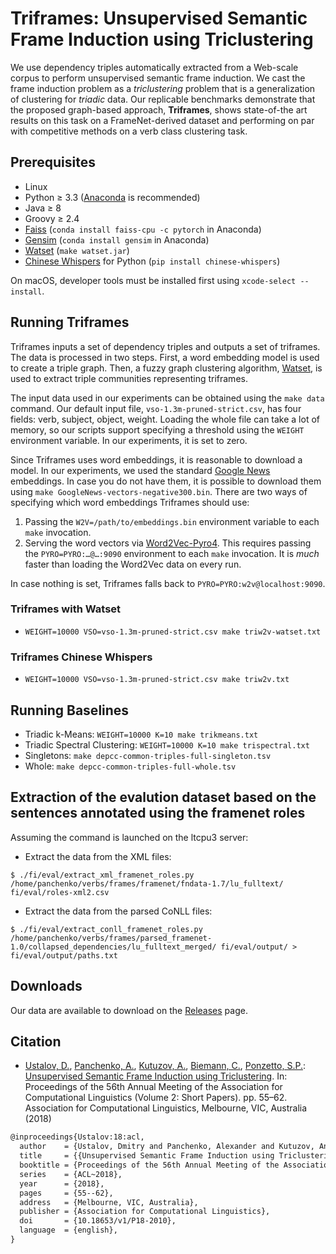 # Triframes: Unsupervised Semantic Frame Induction using Triclustering

We use dependency triples automatically extracted from a Web-scale corpus to perform unsupervised semantic frame induction. We cast the frame induction problem as a *triclustering* problem that is a generalization of clustering for *triadic* data. Our replicable benchmarks demonstrate that the proposed graph-based approach, **Triframes**, shows state-of-the art results on this task on a FrameNet-derived dataset and performing on par with competitive methods on a verb class clustering task.

## Prerequisites

* Linux
* Python ≥ 3.3 ([Anaconda](https://www.anaconda.com/) is recommended)
* Java ≥ 8
* Groovy ≥ 2.4
* [Faiss](https://github.com/facebookresearch/faiss) (`conda install faiss-cpu -c pytorch` in Anaconda)
* [Gensim](https://radimrehurek.com/gensim/) (`conda install gensim` in Anaconda)
* [Watset](https://github.com/nlpub/watset-java) (`make watset.jar`)
* [Chinese Whispers](https://github.com/nlpub/chinese-whispers-python) for Python (`pip install chinese-whispers`)

On macOS, developer tools must be installed first using `xcode-select --install`.

## Running Triframes

Triframes inputs a set of dependency triples and outputs a set of triframes. The data is processed in two steps. First, a word embedding model is used to create a triple graph. Then, a fuzzy graph clustering algorithm, [Watset](https://github.com/nlpub/watset-java), is used to extract triple communities representing triframes.

The input data used in our experiments can be obtained using the `make data` command. Our default input file, `vso-1.3m-pruned-strict.csv`, has four fields: verb, subject, object, weight. Loading the whole file can take a lot of memory, so our scripts support specifying a threshold using the `WEIGHT` environment variable. In our experiments, it is set to zero.

Since Triframes uses word embeddings, it is reasonable to download a model. In our experiments, we used the standard [Google News](https://code.google.com/archive/p/word2vec/) embeddings. In case you do not have them, it is possible to download them using `make GoogleNews-vectors-negative300.bin`. There are two ways of specifying which word embeddings Triframes should use:

1. Passing the `W2V=/path/to/embeddings.bin` environment variable to each `make` invocation.
2. Serving the word vectors via [Word2Vec-Pyro4](https://github.com/nlpub/word2vec-pyro4). This requires passing the `PYRO=PYRO:…@…:9090` environment to each `make` invocation. It is *much* faster than loading the Word2Vec data on every run.

In case nothing is set, Triframes falls back to `PYRO=PYRO:w2v@localhost:9090`.

### Triframes with Watset

* `WEIGHT=10000 VSO=vso-1.3m-pruned-strict.csv make triw2v-watset.txt`

### Triframes Chinese Whispers

* `WEIGHT=10000 VSO=vso-1.3m-pruned-strict.csv make triw2v.txt`

## Running Baselines

* Triadic k-Means: `WEIGHT=10000 K=10 make trikmeans.txt`
* Triadic Spectral Clustering: `WEIGHT=10000 K=10 make trispectral.txt`
* Singletons: `make depcc-common-triples-full-singleton.tsv`
* Whole: `make depcc-common-triples-full-whole.tsv`

## Extraction of the evalution dataset based on the sentences annotated using the framenet roles

Assuming the command is launched on the ltcpu3 server: 

- Extract the data from the XML files:

```shell
$ ./fi/eval/extract_xml_framenet_roles.py /home/panchenko/verbs/frames/framenet/fndata-1.7/lu_fulltext/ fi/eval/roles-xml2.csv
```

- Extract the data from the parsed CoNLL files:

```shell
$ ./fi/eval/extract_conll_framenet_roles.py /home/panchenko/verbs/frames/parsed_framenet-1.0/collapsed_dependencies/lu_fulltext_merged/ fi/eval/output/ > fi/eval/output/paths.txt
```

## Downloads

Our data are available to download on the [Releases](https://github.com/uhh-lt/triframes/releases) page.

## Citation

* [Ustalov, D.](https://github.com/dustalov), [Panchenko, A.](https://github.com/alexanderpanchenko), [Kutuzov, A.](https://github.com/akutuzov), [Biemann, C.](https://www.inf.uni-hamburg.de/en/inst/ab/lt/people/chris-biemann.html), [Ponzetto, S.P.](https://www.uni-mannheim.de/dws/people/professors/prof-dr-simone-paolo-ponzetto/): [Unsupervised Semantic Frame Induction using Triclustering](https://doi.org/10.18653/v1/P18-2010). In: Proceedings of the 56th Annual Meeting of the Association for Computational Linguistics (Volume&nbsp;2: Short Papers). pp.&nbsp;55–62. Association for Computational Linguistics, Melbourne, VIC, Australia (2018)

```latex
@inproceedings{Ustalov:18:acl,
  author    = {Ustalov, Dmitry and Panchenko, Alexander and Kutuzov, Andrei and Biemann, Chris and Ponzetto, Simone Paolo},
  title     = {{Unsupervised Semantic Frame Induction using Triclustering}},
  booktitle = {Proceedings of the 56th Annual Meeting of the Association for Computational Linguistics (Volume 2: Short Papers)},
  series    = {ACL~2018},
  year      = {2018},
  pages     = {55--62},
  address   = {Melbourne, VIC, Australia},
  publisher = {Association for Computational Linguistics},
  doi       = {10.18653/v1/P18-2010},
  language  = {english},
}
```
